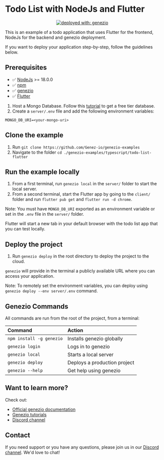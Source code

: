 # Todo List with NodeJs and Flutter

<div align="center">

[![deployed with: genezio](https://img.shields.io/badge/deployed_with-genezio-6742c1.svg?labelColor=62C353&style=flat)](https://github.com/genez-io/genezio)

</div>

This is an example of a todo application that uses Flutter for the frontend, NodeJs for the backend and genezio deployment.

If you want to deploy your application step-by-step, follow the guidelines below.

## Prerequisites

- ✅ [NodeJs](https://nodejs.org) >= 18.0.0
- ✅ [npm](https://www.npmjs.com/)
- ✅ [genezio](https://genezio.com/)
- ✅ [Flutter](https://genezio.com/)

1. Host a Mongo Database. Follow this [tutorial](https://genezio.com/docs/tutorials/connect-to-mongodb-atlas) to get a free tier database.
2. Create a `server/.env` file and add the following environment variables:

```env
MONGO_DB_URI=<your-mongo-uri>
```

## Clone the example

1. Run `git clone https://github.com/Genez-io/genezio-examples`
2. Navigate to the folder `cd ./genezio-examples/typescript/todo-list-flutter`

## Run the example locally

1. From a first terminal, run `genezio local` in the `server/` folder to start the local server.
2. From a second terminal, start the Flutter app by going to the `client/` folder and run `flutter pub get` and `flutter run -d chrome`.

Note: You must have `MONGO_DB_URI` exported as an environment variable or set in the `.env` file in the `server/` folder.

Flutter will start a new tab in your default browser with the todo list app that you can test locally.

## Deploy the project

1. Run `genezio deploy` in the root directory to deploy the project to the cloud.

`genezio` will provide in the terminal a publicly available URL where you can access your application.

Note: To remotely set the environment variables, you can deploy using `genezio deploy --env server/.env` command.

## Genezio Commands

All commands are run from the root of the project, from a terminal:

| Command                  | Action                       |
| :----------------------- | :--------------------------- |
| `npm install -g genezio` | Installs genezio globally    |
| `genezio login`          | Logs in to genezio           |
| `genezio local`          | Starts a local server        |
| `genezio deploy`         | Deploys a production project |
| `genezio --help`         | Get help using genezio       |

## Want to learn more?

Check out:

- [Official genezio documentation](https://genezio.com/docs)
- [Genezio tutorials](https://genezio.com/blog)
- [Discord channel](https://discord.gg/uc9H5YKjXv)

## Contact

If you need support or you have any questions, please join us in our [Discord channel](https://discord.com/invite/uc9H5YKjXv). We'd love to chat!
